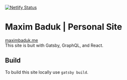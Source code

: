 [![Netlify Status](https://api.netlify.com/api/v1/badges/be939ea4-85bd-4dea-90c3-f459691f6e57/deploy-status)](https://app.netlify.com/sites/sharp-curie-f57008/deploys) &nbsp;

# Maxim Baduk | Personal Site
[maximbaduk.me](http://maximbaduk.me)<br>
This site is buit with Gatsby, GraphQL, and React.

## Build
To build this site locally use `gatsby build`.
